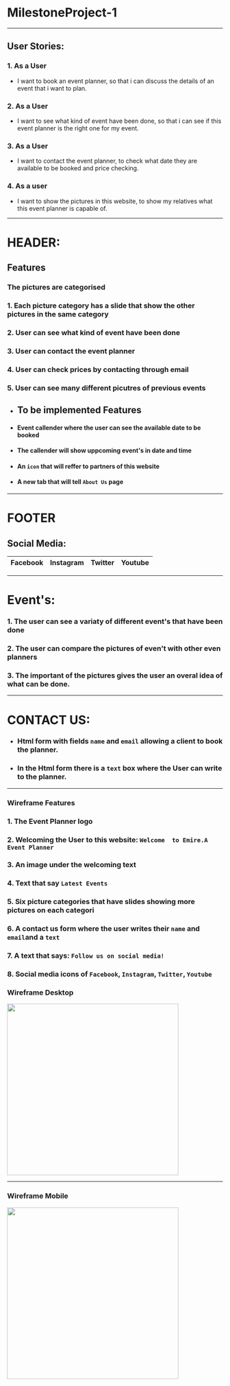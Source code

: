 # MilestoneProject-1
---
## User Stories:

### **1.** As a User
- I want to book an event planner, 
so that i can discuss the details of an event that i want to plan.

### **2.** As a User
- I want to see what kind of event have been done, 
so that i can see if this event planner is the right one for my event.

### **3.** As a User
- I want to contact the event planner, 
to check what date they are available to be booked and price checking.

### **4.** As a user
- I want to show the pictures in this website, 
to show my relatives what this event planner is capable of.

---

# HEADER:
## Features

### The pictures are categorised
### **1.** Each picture category has a slide that show the other pictures in the same category
### **2.** User can see what kind of event have been done 
### **3.** User can contact the event planner
### **4.** User can check prices by contacting through email
### **5.** User can see many different picutres of previous events

- ## To be implemented Features
- #### Event callender where the user can see the available date to be booked
- #### The callender will show uppcoming event's in date and time
- #### An `icon` that will reffer to partners of this website
- #### A new tab that will tell `About Us` page 
---
# FOOTER
## Social Media:

| Facebook | Instagram |Twitter | Youtube | 
| --- | --- | --- |  --- | 
---
# Event's:
### **1.**  The user can see a variaty of different event's that have been done
### **2.**  The user can compare the pictures of even't with other even planners
### **3.**  The important of the pictures gives the user an overal idea of what can be done.
---
# CONTACT US: 
 - ### Html form with fields `name` and `email` allowing a client to book the planner.
 - ### In the Html form there is a `text` box where the User can write to the planner.
 ---
 
 ### Wireframe Features
 ### **1.** The Event Planner logo
 ### **2.** Welcoming the User to this website: `Welcome  to Emire.A Event Planner`
 ### **3.** An image under the welcoming text
 ### **4.** Text that say `Latest Events`
 ### **5.** Six picture categories that have slides showing more pictures on each categori
 ### **6.** A contact us form where the user writes their `name` and `email`and a `text`
 ### **7.** A text that says: `Follow us on social media!`
 ### **8.** Social media icons of `Facebook`, `Instagram`, `Twitter`, `Youtube`  
 
 
 ### Wireframe Desktop 
 <img src="Wireframe/Emir.A-image-1.png" width="400">
 
 ---
 
 ### Wireframe Mobile
 <img src="Wireframe/Emir.A-android-image-2.png" width="400">
 
 
